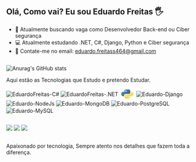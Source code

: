 ## Olá, Como vai? Eu sou Eduardo Freitas 🖐️

- 🔎 Atualmente buscando vaga como Desenvolvedor Back-end ou Ciber segurança
- 💻 Atualmente estudando .NET, C#, Django, Python e Ciber segurança
- 📧 Contate-me no email: eduardo.freitass464@gmail.com

##

![Anurag's GitHub stats](https://github-readme-stats.vercel.app/api?username=EduardoFreitas23&show_icons=true&theme=transparent)

Aqui estão as Tecnologias que Estudo e pretendo Estudar.

<div>
  <img align="center" alt="EduardoFreitas-C#" height="30" width="40" src="https://cdn.jsdelivr.net/gh/devicons/devicon@latest/icons/csharp/csharp-original.svg"/>
  <img align="center" alt="EduardoFreitas-.NET" height="30" width="40" src="https://cdn.jsdelivr.net/gh/devicons/devicon@latest/icons/dotnetcore/dotnetcore-original.svg"/>
  <img align="center" alt="Eduardo-Python" height="30" width="40" src="https://raw.githubusercontent.com/devicons/devicon/master/icons/python/python-original.svg">
  <img align="center" alt="Eduardo-Django" height="30" width="40" src="https://cdn.jsdelivr.net/gh/devicons/devicon@latest/icons/django/django-plain.svg"/>
  <img align="center" alt="Eduardo-NodeJs" height="30" width="40" src="https://cdn.jsdelivr.net/gh/devicons/devicon@latest/icons/nodejs/nodejs-original-wordmark.svg"/>
   <img align="center" alt="Eduardo-MongoDB" height="30" width="40" src="https://cdn.jsdelivr.net/gh/devicons/devicon@latest/icons/mongodb/mongodb-plain-wordmark.svg"/>
  <img align="center" alt="Eduardo-PostgreSQL" height="30" width="40" src="https://cdn.jsdelivr.net/gh/devicons/devicon@latest/icons/postgresql/postgresql-plain-wordmark.svg"/>
  <img align="center" alt="Eduardo-MySQL" height="30" width="40" src="https://cdn.jsdelivr.net/gh/devicons/devicon@latest/icons/mysql/mysql-plain-wordmark.svg"/> 
</div>

##

<div> 
  <a href="https://instagram.com/duduufreitass_" target="_blank"><img src="https://img.shields.io/badge/-Instagram-%23E4405F?style=for-the-badge&logo=instagram&logoColor=white" target="_blank"></a>
  <a href="mailto:eduardo.freitass464@gmail.com"><img src="https://img.shields.io/badge/-Gmail-%23333?style=for-the-badge&logo=gmail&logoColor=white" target="_blank"></a>
  <a href="https://www.linkedin.com/in/eduardo-freitas-/" target="_blank"><img src="https://img.shields.io/badge/-LinkedIn-%230077B5?style=for-the-badge&logo=linkedin&logoColor=white" target="_blank"></a>
</div>

##

Apaixonado por tecnologia, Sempre atento nos detalhes que fazem toda a diferença.
